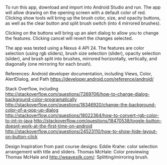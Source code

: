 To run this app, download and import into Android Studio and run.  The app will allow drawing on the opening screen with a default color of red.
Clicking show tools will bring up the brush color, size, and opacity buttons,
as well as the clear button and split brush switch (into 4 mirrored brushes).

Clicking on the buttons will bring up an alert dialog to allow you to change the features.
Clicking cancel will revert the changes selected.

The app was tested using a Nexus 4 API 24.
The features are color selection (using rgb sliders), brush size selection (slider), opacity selection (slider),
and brush split into brushes, mirrored horizontally, vertically, and diagonally (one mirroring for each brush).

References:
Android developer documentation, including Views, Color, AlertDialog, and Path
https://developer.android.com/reference/android/

Stack Overflow, including
http://stackoverflow.com/questions/7269706/how-to-change-dialog-background-color-programatically
http://stackoverflow.com/questions/18346920/change-the-background-color-of-a-pop-up-dialog
http://stackoverflow.com/questions/18022364/how-to-convert-rgb-color-to-int-in-java
http://stackoverflow.com/questions/18470538/toggle-button-doesnt-work-at-the-first-time-on-android
http://stackoverflow.com/questions/24523110/how-to-show-hide-layout-on-button-click

Design Inspiration from past course designs:
Eddie Krahe: color selection arrangement with title and sliders.
Thomas McHale: Color previewing
Thomas McHale and http://weavesilk.com/: Splitting/mirroring brush.

